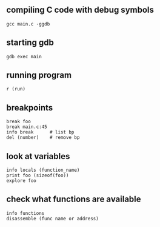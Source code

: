 ## compiling C code with debug symbols

```
gcc main.c -ggdb
```

## starting gdb

```
gdb exec main
```

## running program

```
r (run)
```

## breakpoints

```
break foo
break main.c:45
info break      # list bp
del (number)    # remove bp 
```

## look at variables

```
info locals (function_name)
print foo (sizeof(foo))
explore foo
```

## check what functions are available
```
info functions
disassemble (func name or address)
```